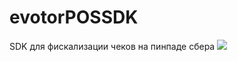 # evotorPOSSDK
SDK для фискализации чеков на пинпаде сбера
[![](https://jitpack.io/v/Evotor-InnTech/evotorPOSSDK.svg)](https://jitpack.io/#Evotor-InnTech/evotorPOSSDK)
